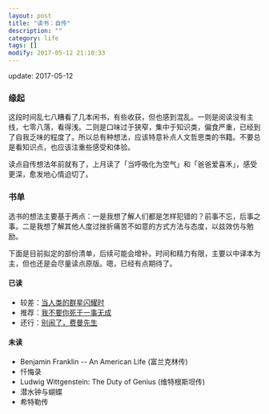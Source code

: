 ```yaml
---
layout: post
title: "读书：自传"
description: ""
category: life
tags: []
modify: 2017-05-12 21:10:33
---
```


update: 2017-05-12

### 缘起

这段时间乱七八糟看了几本闲书，有些收获，但也感到混乱。一则是阅读没有主线，七零八落，看得浅。二则是口味过于狭窄，集中于知识类，偏食严重，已经到了自我乏味的程度了。所以总有种想法，应该特意补点人文哲思类的书籍。不要总是看知识点，也应该注重些感受和体验。

读点自传想法年前就有了，上月读了「当呼吸化为空气」和「爸爸爱喜禾」，感受更深，愈发地心情迫切了。


### 书单

选书的想法主要基于两点：一是我想了解人们都是怎样犯错的？前事不忘，后事之事。二是我想了解其他人度过挫折痛苦不如意的方式方法与态度，以兹效仿与勉励。

下面是目前拟定的部份清单，后续可能会增补。时间和精力有限，主要以中译本为主，但也还是会尽量读点原版。嗯，已经有点期待了。


#### 已读

+ 较差：[当人类的群星闪耀时](https://book.douban.com/subject/26877741/)
+ 推荐：[我不要你死于一事无成](https://book.douban.com/subject/10598170/)
+ 还行：[别闹了，费曼先生](https://book.douban.com/subject/1037602/)


#### 未读

+ Benjamin Franklin -- An American Life (富兰克林传)
+ 忏悔录
+ Ludwig Wittgenstein: The Duty of Genius (维特根斯坦传)
+ 潜水钟与蝴蝶
+ 希特勒传
